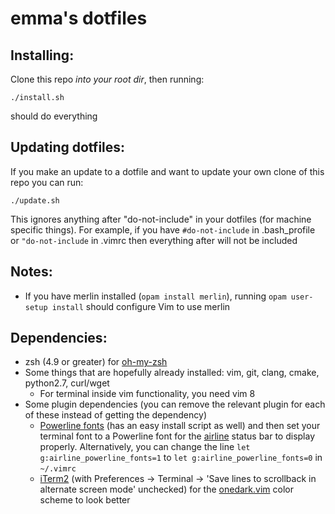 <h1>emma's dotfiles</h1>

<h2>Installing:</h2>

Clone this repo <em>into your root dir</em>, then running:

```
./install.sh
``` 

should do everything

<h2>Updating dotfiles:</h2>

If you make an update to a dotfile and want to update your own clone of this repo you can run:

```
./update.sh
``` 

This ignores anything after "do-not-include" in your dotfiles (for machine specific things).
For example, if you have `#do-not-include` in .bash_profile or `"do-not-include`
in .vimrc then everything after will not be included

<h2>Notes:</h2>

- If you have merlin installed (`opam install merlin`), running `opam user-setup install` should configure Vim to use merlin

<h2>Dependencies:</h2>

- zsh (4.9 or greater) for [oh-my-zsh](https://github.com/robbyrussell/oh-my-zsh)
- Some things that are hopefully already installed: vim, git, clang, cmake, python2.7, curl/wget
    - For terminal inside vim functionality, you need vim 8
- Some plugin dependencies (you can remove the relevant plugin for each of these instead of getting the dependency)
    - [Powerline fonts](https://github.com/powerline/fonts) (has an easy install script as well) and then set your terminal font to a Powerline font for 
      the [airline](https://github.com/vim-airline/vim-airline) status bar to display properly. Alternatively, you can change the line 
      `let g:airline_powerline_fonts=1` to `let g:airline_powerline_fonts=0` in `~/.vimrc`
    - [iTerm2](https://www.iterm2.com/) (with Preferences -> Terminal -> 'Save lines to scrollback in alternate screen mode' unchecked)
      for the [onedark.vim](https://github.com/joshdick/onedark.vim) color scheme to look better
